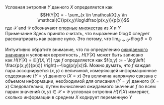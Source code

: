 Условная энтропия $Y$ данного $X$ определяется как 
$$H(Y|X) = - \sum_{x \in \mathcal{X},y \in \mathcal{C}}p(x,y)\log\dfrac{p(x,y)}{p(x)}$$
где $\mathcal{X}$ and $\mathcal{Y}$ обозначают [опорные множества](https://translated.turbopages.org/proxy_u/en-ru.ru.b840aa42-6749e56c-2328b501-74722d776562/https/en.wikipedia.org/wiki/Support_(mathematics) "Поддержка (математика)") из $X$ и $Y$
Примечание Здесь принято считать, что выражение $0\log{0}$ следует рассматривать как равное нулю. Это потому, что $\lim_{ \theta \to 0^{+} }\theta \log \theta = 0$

Интуитивно обратите внимание, что по определению [ожидаемого значения](https://translated.turbopages.org/proxy_u/en-ru.ru.b840aa42-6749e56c-2328b501-74722d776562/https/en.wikipedia.org/wiki/Expected_value "Ожидаемое значение") и условная вероятность , $H(Y|X)$ может быть записано как $H(Y|X) = \mathbb{E}[f(X, Y)]$ где $f$ определяется как
$f(x,y) := - \log\left( \frac{p(x,y)}{p(x)} \right)=-\log(p(y|x))$. Можно думать, что $f$ каждая пара ассоциируется $(x,y)$ с величиной, измеряющей информационное содержание $(Y=y)$ данного $(X=x)$ Эта величина напрямую связана с объемом информации, необходимой для описания  $(Y=y)$ данного $(X=x)$ Следовательно, путем вычисления ожидаемого значения $f$ по всем парам значений $(x,y) \in \mathcal{X} \times \mathcal{Y}$ условная энтропия $H(Y|X)$ измеряет, сколько информации в среднем $X$ кодирует переменную $Y$